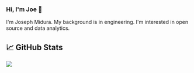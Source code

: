 ### Hi, I'm Joe 👋

I'm Joseph Midura. My background is in engineering. I'm interested in open source and data analytics.

<!--
**josephmidura/JosephMidura** is a ✨ _special_ ✨ repository because its `README.md` (this file) appears on your GitHub profile.

Here are some ideas to get you started:

- 🔭 I’m currently working on ...
- 🌱 I’m currently learning ...
- 👯 I’m looking to collaborate on ...
- 🤔 I’m looking for help with ...
- 💬 Ask me about ...
- 📫 How to reach me: ...
- 😄 Pronouns: ...
- ⚡ Fun fact: ...
-->

## &#x1f4c8; GitHub Stats

<a href="https://github.com/josephmidura/JosephMidura">
  <img align="center" src="https://github-readme-stats.vercel.app/api/top-langs/?username=JosephMidura&hide=java,html,tex&title_color=ffffff&text_color=c9cacc&icon_color=2bbc8a&bg_color=1d1f21&langs_count=3" />
</a>
